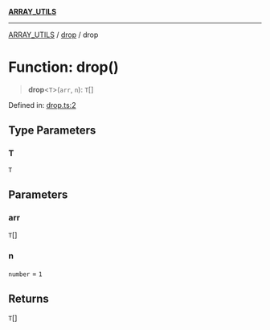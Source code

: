 [**ARRAY_UTILS**](../../README.md)

***

[ARRAY_UTILS](../../README.md) / [drop](../README.md) / drop

# Function: drop()

> **drop**\<`T`\>(`arr`, `n`): `T`[]

Defined in: [drop.ts:2](https://github.com/dailker/everyutil/blob/ed6336a7c6553ed095d55eb280ece446462248a8/src/array/drop.ts#L2)

## Type Parameters

### T

`T`

## Parameters

### arr

`T`[]

### n

`number` = `1`

## Returns

`T`[]
